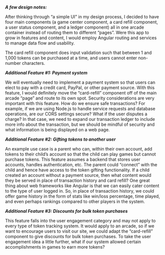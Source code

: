 **_A few design notes:_**

After thinking through “a simple UI” in my design process, I decided to have four main components (a game center component, a card refill component, a user status component, and a ledger component) all in one arcade container instead of routing them to different “pages”. Were this app to grow in features and content, I would employ Angular routing and services to manage data flow and usability. 

The card refill component does input validation such that between 1 and 1,000 tokens can be purchased at a time, and users cannot enter non-number characters.

**_Additional Feature #1: Payment system_**

We will eventually need to implement a payment system so that users can elect to pay with a credit card, PayPal, or other payment source. With this feature, I would definitely move the “card-refill” component off of the main arcade “page” and route to its own spot. Security considerations are very important with this feature. How do we ensure safe transactions? For example, if we are using Node.js to handle service requests and database operations, are our CORS settings secure? What if the user disputes a charge? In that case, we need to expand our transaction ledger to include more info about the transaction, but we should be mindful of security and what information is being displayed on a web page.


**_Additional Feature #2: Gifting tokens to another user_**

An example use case is a parent who can, within their own account, add tokens to their child’s account so that the child can play games but cannot purchase tokens. This feature assumes a backend that stores user accounts, handles authentication, etc. The parent could “connect” with the child and hence have access to the token gifting functionality. If a child created an account without a payment source, then what content would they be served in place of transaction history and card refill? One great thing about web frameworks like Angular is that we can easily cater content to the type of user logged in. So, in place of transaction history, we could offer game history in the form of stats like win/loss percentage, time played, and even perhaps rankings compared to other players in the system. 


**_Additional Feature #3: Discounts for bulk token purchases_**

This feature falls into the user engagement category and may not apply to every type of token tracking system. It would apply to an arcade, so if we want to encourage users to visit our site, we could adapt the “card-refill” component to give discounts for bulk token purchases. To take the user engagement idea a little further, what if our system allowed certain accomplishments in games to earn more tokens?
